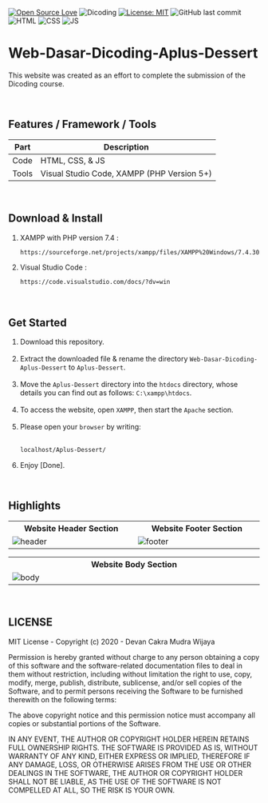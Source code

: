 [![Open Source Love](https://badges.frapsoft.com/os/v1/open-source.svg?style=flat)](https://github.com/ellerbrock/open-source-badges/)
![Dicoding](https://img.shields.io/badge/Dicoding-FrontEnd-blue?logo=github&color=%23F7DF1E)
[![License: MIT](https://img.shields.io/badge/License-MIT-blue.svg?logo=github&color=%23F7DF1E)](https://github.com/devancakra/Web-Dasar-Dicoding-Aplus-Dessert/blob/master/LICENSE)
![GitHub last commit](https://img.shields.io/github/last-commit/devancakra/Web-Dasar-Dicoding-Aplus-Dessert)
![HTML](https://img.shields.io/badge/HTML%20-light.svg?&style=flat&logo=html5&logoColor=%23F7DF1E&color=FF6347)
![CSS](https://img.shields.io/badge/CSS%20-light.svg?&style=flat&logo=css3&logoColor=%23F7DF1E&color=1E90FF)
![JS](https://img.shields.io/badge/Javascript%20-%23323330.svg?&style=flat&logo=javascript&logoColor=%23F7DF1E&color=008080)

# Web-Dasar-Dicoding-Aplus-Dessert
This website was created as an effort to complete the submission of the Dicoding course.

<br>

## Features / Framework / Tools
| Part | Description |
| --- | --- |
| Code | HTML, CSS, & JS |
| Tools | Visual Studio Code, XAMPP (PHP Version 5+) |

<br>

## Download & Install
1. XAMPP with PHP version 7.4 :

   ```bash
   https://sourceforge.net/projects/xampp/files/XAMPP%20Windows/7.4.30/xampp-windows-x64-7.4.30-1-VC15-installer.exe/download
   ```
   
2. Visual Studio Code :
   
   ```bash
   https://code.visualstudio.com/docs/?dv=win
   ```

<br>

## Get Started
1. Download this repository.<br><br>
2. Extract the downloaded file & rename the directory ``` Web-Dasar-Dicoding-Aplus-Dessert ``` to ``` Aplus-Dessert ```.<br><br>
3. Move the ``` Aplus-Dessert ``` directory into the ``` htdocs ``` directory, whose details you can find out as follows: ``` C:\xampp\htdocs ```.<br><br>
4. To access the website, open ``` XAMPP ```, then start the ``` Apache ``` section.<br><br>
5. Please open your ``` browser ``` by writing:<br><br>
   ```bash
   localhost/Aplus-Dessert/
   ```
7. Enjoy [Done].

<br>

## Highlights
<table>
<tr>
<th width="420">Website Header Section</th>
<th width="420">Website Footer Section</th>
</tr>
<tr>
<td><img src="https://user-images.githubusercontent.com/54527592/120961700-82de0480-c788-11eb-8bb3-5c44639ff3e0.png" alt="header"></td>
<td><img src="https://user-images.githubusercontent.com/54527592/120961946-fed84c80-c788-11eb-85f2-6250acac3027.png" alt="footer"></td>
</tr>
</table>
<table>
<tr>
<th width="840">Website Body Section</th>
</tr>
<tr>
<td><img src="https://github.com/devancakra/Web-Dasar-Dicoding-Aplus-Dessert/assets/54527592/e3122e99-14c9-4b4a-901a-226a777c8a0d" alt="body"></td>
</tr>
</table>

<br>

## LICENSE
MIT License - Copyright (c) 2020 - Devan Cakra Mudra Wijaya

Permission is hereby granted without charge to any person obtaining a copy of this software and the software-related documentation files to deal in them without restriction, including without limitation the right to use, copy, modify, merge, publish, distribute, sublicense, and/or sell copies of the Software, and to permit persons receiving the Software to be furnished therewith on the following terms:

The above copyright notice and this permission notice must accompany all copies or substantial portions of the Software.

IN ANY EVENT, THE AUTHOR OR COPYRIGHT HOLDER HEREIN RETAINS FULL OWNERSHIP RIGHTS. THE SOFTWARE IS PROVIDED AS IS, WITHOUT WARRANTY OF ANY KIND, EITHER EXPRESS OR IMPLIED, THEREFORE IF ANY DAMAGE, LOSS, OR OTHERWISE ARISES FROM THE USE OR OTHER DEALINGS IN THE SOFTWARE, THE AUTHOR OR COPYRIGHT HOLDER SHALL NOT BE LIABLE, AS THE USE OF THE SOFTWARE IS NOT COMPELLED AT ALL, SO THE RISK IS YOUR OWN.
